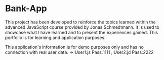 # Bank-App    

This project has been developed to reinforce the topics learned within the advanced JavaScript course provided by Jonas Schmedtmann. It is used to showcase what I have learned and to present the experiences gained. This portfolio is for learning and application purposes.

 This application's information is for demo purposes only and has no connection with real user data.  =>  User1:js Pass:1111 , User2:jd Pass:2222
                              

